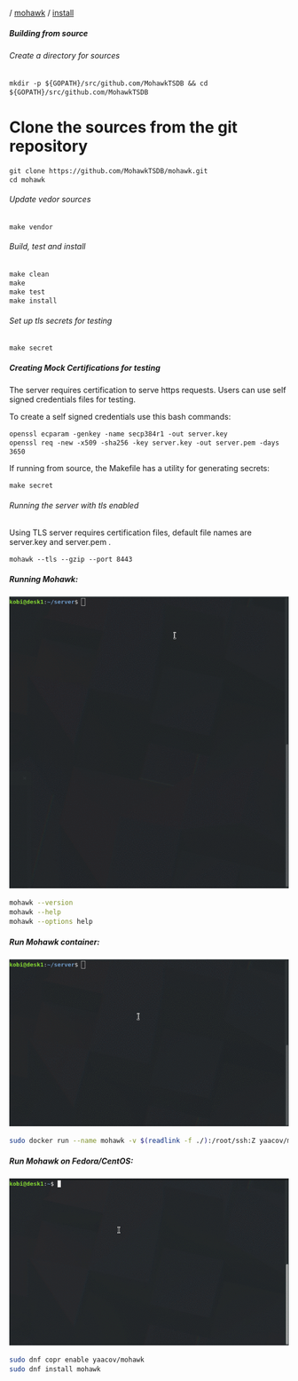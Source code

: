 / [mohawk](/) / [install](/install)

##### Building from source

###### Create a directory for sources

```
mkdir -p ${GOPATH}/src/github.com/MohawkTSDB && cd ${GOPATH}/src/github.com/MohawkTSDB
```

# Clone the sources from the git repository

```
git clone https://github.com/MohawkTSDB/mohawk.git
cd mohawk
```

###### Update vedor sources

```
make vendor
```

###### Build, test and install

```
make clean
make
make test
make install
```

###### Set up tls secrets for testing

```
make secret
```

##### Creating Mock Certifications for testing

The server requires certification to serve https requests. Users can use self signed credentials files for testing.

To create a self signed credentials use this bash commands:

```
openssl ecparam -genkey -name secp384r1 -out server.key
openssl req -new -x509 -sha256 -key server.key -out server.pem -days 3650
```

If running from source, the Makefile has a utility for generating secrets:

```
make secret
```

###### Running the server with tls enabled

Using TLS server requires certification files, default file names are server.key and server.pem .

```
mohawk --tls --gzip --port 8443
```

##### Running Mohawk:

![Mohawk](/images/mohawk-help.gif?raw=true "Mohawk help")

```bash
mohawk --version
mohawk --help
mohawk --options help
```

##### Run Mohawk container:

![Mohawk](/images/install-docker.gif?raw=true "Mohawk run docker")

```bash
sudo docker run --name mohawk -v $(readlink -f ./):/root/ssh:Z yaacov/mohawk:latest
```

##### Run Mohawk on Fedora/CentOS:

![Mohawk](/images/install-copr.gif?raw=true "Mohawk install rpm")

```bash
sudo dnf copr enable yaacov/mohawk
sudo dnf install mohawk
```
